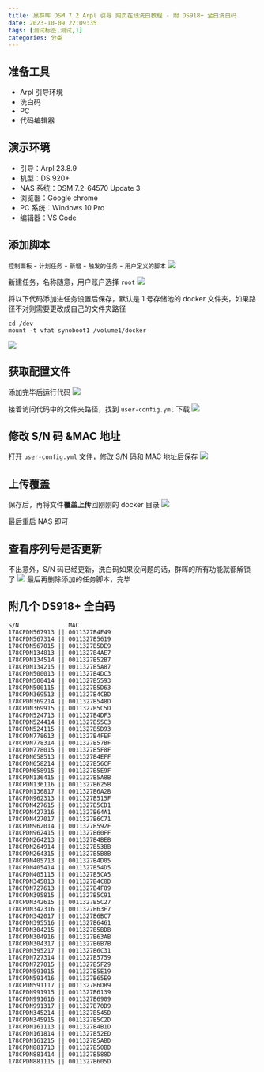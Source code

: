 ```yaml
---
title: 黑群晖 DSM 7.2 Arpl 引导 网页在线洗白教程 - 附 DS918+ 全白洗白码
date: 2023-10-09 22:09:35
tags: [测试标签,测试,1]
categories: 分类
---
```




## 准备工具
- Arpl 引导环境
- 洗白码
- PC
- 代码编辑器

## 演示环境
- 引导：Arpl 23.8.9
- 机型：DS 920+ 
- NAS 系统：DSM 7.2-64570 Update 3
- 浏览器：Google chrome
- PC 系统：Windows 10 Pro
- 编辑器：VS Code


## 添加脚本

`控制面板` - `计划任务` - `新增` - `触发的任务` - `用户定义的脚本`
![](https://tc.mspace.cc/images/2023/09/12/20230912154013.png)

新建任务，名称随意，用户账户选择 `root`
![](https://tc.mspace.cc/images/2023/09/12/20230912154217.png)



将以下代码添加进任务设置后保存，默认是 1 号存储池的 docker 文件夹，如果路径不对则需要更改成自己的文件夹路径


    cd /dev
    mount -t vfat synoboot1 /volume1/docker
![](https://tc.mspace.cc/images/2023/09/12/20230912154406.png)


## 获取配置文件
添加完毕后运行代码
![](https://tc.mspace.cc/images/2023/09/12/20230912154533.png)


接着访问代码中的文件夹路径，找到 `user-config.yml` 下载
![](https://tc.mspace.cc/images/2023/09/12/20230912154658.png)


## 修改 S/N 码 &MAC 地址
打开 `user-config.yml` 文件，修改 S/N 码和 MAC 地址后保存
![](https://tc.mspace.cc/images/2023/09/12/20230912155035.png)


## 上传覆盖

保存后，再将文件**覆盖上传**回刚刚的 docker 目录
![](https://tc.mspace.cc/images/2023/09/12/20230912155523.png)


最后重启 NAS 即可

## 查看序列号是否更新
不出意外，S/N 码已经更新，洗白码如果没问题的话，群晖的所有功能就都解锁了
![](https://tc.mspace.cc/images/2023/09/12/20230912155651.png)
最后再删除添加的任务脚本，完毕

## 附几个 DS918+ 全白码


    S/N              MAC
    178CPDN567913 || 0011327B4E49
    178CPDN567314 || 0011327B5619
    178CPDN567015 || 0011327B5DE9
    178CPDN134813 || 0011327B4AE7
    178CPDN134514 || 0011327B52B7
    178CPDN134215 || 0011327B5A87
    178CPDN500013 || 0011327B4DC3
    178CPDN500414 || 0011327B5593
    178CPDN500115 || 0011327B5D63
    178CPDN369513 || 0011327B4CBD
    178CPDN369214 || 0011327B548D
    178CPDN369915 || 0011327B5C5D
    178CPDN524713 || 0011327B4DF3
    178CPDN524414 || 0011327B55C3
    178CPDN524115 || 0011327B5D93
    178CPDN778613 || 0011327B4FEF
    178CPDN778314 || 0011327B57BF
    178CPDN778015 || 0011327B5F8F
    178CPDN658513 || 0011327B4EFF
    178CPDN658214 || 0011327B56CF
    178CPDN658915 || 0011327B5E9F
    178CPDN136415 || 0011327B5A8B
    178CPDN136116 || 0011327B625B
    178CPDN136817 || 0011327B6A2B
    178CPDN962313 || 0011327B515F
    178CPDN427615 || 0011327B5CD1
    178CPDN427316 || 0011327B64A1
    178CPDN427017 || 0011327B6C71
    178CPDN962014 || 0011327B592F
    178CPDN962415 || 0011327B60FF
    178CPDN264213 || 0011327B4BEB
    178CPDN264914 || 0011327B53BB
    178CPDN264315 || 0011327B5B8B
    178CPDN405713 || 0011327B4D05
    178CPDN405414 || 0011327B54D5
    178CPDN405115 || 0011327B5CA5
    178CPDN345813 || 0011327B4C8D
    178CPDN727613 || 0011327B4F89
    178CPDN395815 || 0011327B5C91
    178CPDN342615 || 0011327B5C27
    178CPDN342316 || 0011327B63F7
    178CPDN342017 || 0011327B6BC7
    178CPDN395516 || 0011327B6461
    178CPDN304215 || 0011327B5BDB
    178CPDN304916 || 0011327B63AB
    178CPDN304317 || 0011327B6B7B
    178CPDN395217 || 0011327B6C31
    178CPDN727314 || 0011327B5759
    178CPDN727015 || 0011327B5F29
    178CPDN591015 || 0011327B5E19
    178CPDN591416 || 0011327B65E9
    178CPDN591117 || 0011327B6DB9
    178CPDN991915 || 0011327B6139
    178CPDN991616 || 0011327B6909
    178CPDN991317 || 0011327B70D9
    178CPDN345214 || 0011327B545D
    178CPDN345915 || 0011327B5C2D
    178CPDN161113 || 0011327B4B1D
    178CPDN161814 || 0011327B52ED
    178CPDN161215 || 0011327B5ABD
    178CPDN881713 || 0011327B50BD
    178CPDN881414 || 0011327B588D
    178CPDN881115 || 0011327B605D